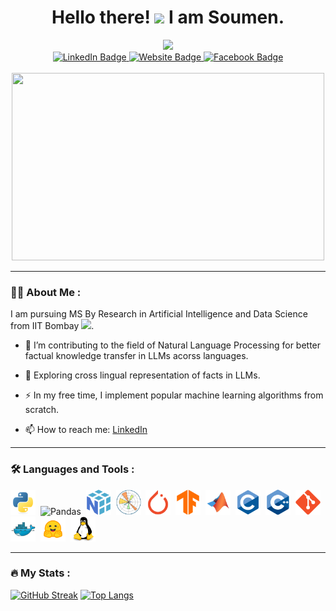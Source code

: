 <div id="intro" align="center">
  <h1>
    Hello there!
    <img src="https://media.giphy.com/media/hvRJCLFzcasrR4ia7z/giphy.gif" width="30px"/>
    I am Soumen.
  </h1>
</div>

<div id="header" align="center">
  <img src="https://i.giphy.com/media/v1.Y2lkPTc5MGI3NjExdGl6anB0dGVuM2RtNnN6YmxzY2xxNGRxeWV3eDFkZ3pqMmo5dmc4OCZlcD12MV9pbnRlcm5hbF9naWZfYnlfaWQmY3Q9Zw/DJs8z6pvCDE3dHnyPn/giphy.gif" width="200"/>
</div>

<div id="badges" align="center">
  <a href="https://www.linkedin.com/in/soumen-mondal-680051a2/">
    <img src="https://img.shields.io/badge/LinkedIn-blue?style=for-the-badge&logo=linkedin&logoColor=white" alt="LinkedIn Badge"/>
  </a>
  <a href="https://soumenkm.github.io">
    <img src="https://img.shields.io/badge/Website-red?style=for-the-badge&logo=Website&logoColor=white" alt="Website Badge"/>
  </a>
  <a href="https://www.facebook.com/soumenkm">
    <img src="https://img.shields.io/badge/Facebook-blue?style=for-the-badge&logo=Facebook&logoColor=white" alt="Facebook Badge"/>
  </a>
</div>

<div id="profile-count" align="center">
  <img src="https://komarev.com/ghpvc/?username=soumenkm&style=flat-square&color=blue" alt=""/>
</div>

<div align="center">
  <img src="https://i.giphy.com/media/v1.Y2lkPTc5MGI3NjExeW1lczJyOHp0d2c0MjZmaHV1NHh0ZG5kbGgyNndza2pvN2hldmpiaSZlcD12MV9pbnRlcm5hbF9naWZfYnlfaWQmY3Q9Zw/1tuooPJnx3kKqBmNEW/giphy.gif" width="500" height="300"/>
</div>

---

### :man_technologist: About Me :

I am pursuing MS By Research in Artificial Intelligence and Data Science from IIT Bombay <img src="https://media.giphy.com/media/WUlplcMpOCEmTGBtBW/giphy.gif" width="30">.

- :telescope: I’m contributing to the field of Natural Language Processing for better factual knowledge transfer in LLMs acorss languages.

- :seedling: Exploring cross lingual representation of facts in LLMs.

- :zap: In my free time, I implement popular machine learning algorithms from scratch.

- :mailbox: How to reach me: [LinkedIn](https://www.linkedin.com/in/soumen-mondal-680051a2/)

---

### :hammer_and_wrench: Languages and Tools :

<div>
  <img src="https://github.com/devicons/devicon/blob/master/icons/python/python-original.svg" title="Python" alt="Python" width="40" height="40"/>&nbsp;
  <img src="https://seeklogo.com/images/P/pandas-logo-776F6D45BB-seeklogo.com.png" title="Pandas" alt="Pandas" width="40" height="40"/>&nbsp;
  <img src="https://github.com/devicons/devicon/blob/master/icons/numpy/numpy-original.svg" title="Numpy" alt="Numpy" width="40" height="40"/>&nbsp;
  <img src="https://github.com/devicons/devicon/blob/master/icons/matplotlib/matplotlib-original.svg" title="Matplotlib" alt="Matplotlib" width="40" height="40"/>&nbsp;
  <img src="https://github.com/devicons/devicon/blob/master/icons/pytorch/pytorch-original.svg" title="Pytorch" alt="Pytorch" width="40" height="40"/>&nbsp;
  <img src="https://github.com/devicons/devicon/blob/master/icons/tensorflow/tensorflow-original.svg" title="Tensorflow" alt="tensorflow" width="40" height="40"/>&nbsp;
  <img src="https://github.com/devicons/devicon/blob/master/icons/matlab/matlab-original.svg"  title="Matlab" alt="Matlab" width="40" height="40"/>&nbsp;
  <img src="https://github.com/devicons/devicon/blob/master/icons/c/c-original.svg" title="C" alt="C" width="40" height="40"/>&nbsp;
  <img src="https://github.com/devicons/devicon/blob/master/icons/cplusplus/cplusplus-original.svg" title="C++" alt="C++" width="40" height="40"/>&nbsp;
  <img src="https://github.com/devicons/devicon/blob/master/icons/git/git-original.svg" title="Git" alt="Git" width="40" height="40"/>&nbsp;
  <img src="https://github.com/devicons/devicon/blob/master/icons/docker/docker-original.svg" title="Docker"  alt="Docker" width="40" height="40"/>&nbsp;
  <img src="https://github.com/soumenkm/soumenkm/blob/main/hf-logo.svg" title="Huggingface"  alt="Huggingface" width="40" height="40"/>&nbsp;
  <img src="https://github.com/devicons/devicon/blob/master/icons/linux/linux-original.svg" title="Linux"  alt="Linux" width="40" height="40"/>&nbsp;
</div>

---

### :fire: My Stats :

[![GitHub Streak](https://streak-stats.demolab.com/?user=DenverCoder1&theme=dark)](https://git.io/streak-stats)
[![Top Langs](https://github-readme-stats.vercel.app/api/top-langs/?username=soumenkm&layout=compact&theme=vision-friendly-dark)](https://github.com/anuraghazra/github-readme-stats)

